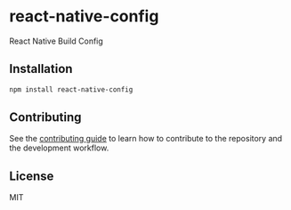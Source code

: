# react-native-config

React Native Build Config

## Installation

```sh
npm install react-native-config
```

## Contributing

See the [contributing guide](CONTRIBUTING.md) to learn how to contribute to the repository and the development workflow.

## License

MIT
